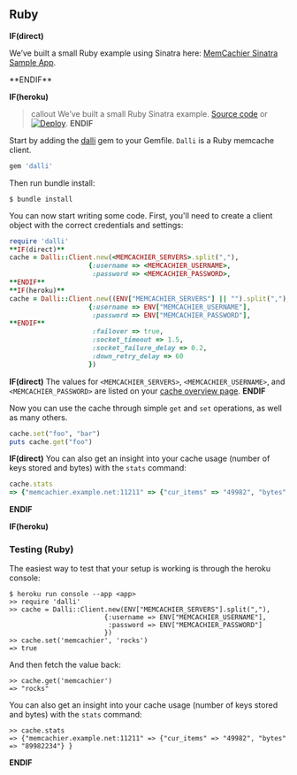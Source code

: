 
## Ruby

**IF(direct)**
<p class="alert alert-info">
We’ve built a small Ruby example using Sinatra here:
<a href="https://github.com/memcachier/examples-sinatra">MemCachier Sinatra Sample App</a>.
</p>
**ENDIF**

**IF(heroku)**
>callout
>We’ve built a small Ruby Sinatra example.
><a class="github-source-code" href="http://github.com/memcachier/examples-sinatra">Source code</a> or
>[![Deploy](https://www.herokucdn.com/deploy/button.png)](https://heroku.com/deploy?template=https://github.com/memcachier/examples-sinatra).
**ENDIF**

Start by adding the [dalli](https://github.com/mperham/dalli) gem to your
Gemfile. `Dalli` is a Ruby memcache client.

```ruby
gem 'dalli'
```

Then run bundle install:

```term
$ bundle install
```

You can now start writing some code. First, you'll need to create a
client object with the correct credentials and settings:

```ruby
require 'dalli'
**IF(direct)**
cache = Dalli::Client.new(<MEMCACHIER_SERVERS>.split(","),
                    {:username => <MEMCACHIER_USERNAME>,
                     :password => <MEMCACHIER_PASSWORD>,
**ENDIF**
**IF(heroku)**
cache = Dalli::Client.new((ENV["MEMCACHIER_SERVERS"] || "").split(","),
                    {:username => ENV["MEMCACHIER_USERNAME"],
                     :password => ENV["MEMCACHIER_PASSWORD"],
**ENDIF**
                     :failover => true,
                     :socket_timeout => 1.5,
                     :socket_failure_delay => 0.2,
                     :down_retry_delay => 60
                    })
```

**IF(direct)**
The values for `<MEMCACHIER_SERVERS>`, `<MEMCACHIER_USERNAME>`, and
`<MEMCACHIER_PASSWORD>` are listed on your [cache overview
page](https://www.memcachier.com/caches).
**ENDIF**

Now you can use the cache through simple `get` and `set` operations,
as well as many others.

```ruby
cache.set("foo", "bar")
puts cache.get("foo")
```

**IF(direct)**
You can also get an insight into your cache usage (number of keys stored and
bytes) with the `stats` command:

```ruby
cache.stats
=> {"memcachier.example.net:11211" => {"cur_items" => "49982", "bytes" => "89982234"} }
```
**ENDIF**

**IF(heroku)**
### Testing (Ruby)

The easiest way to test that your setup is working is through the
heroku console:

```term
$ heroku run console --app <app>
>> require 'dalli'
>> cache = Dalli::Client.new(ENV["MEMCACHIER_SERVERS"].split(","),
                        {:username => ENV["MEMCACHIER_USERNAME"],
                         :password => ENV["MEMCACHIER_PASSWORD"]
                        })
>> cache.set('memcachier', 'rocks')
=> true
```

And then fetch the value back:

```term
>> cache.get('memcachier')
=> "rocks"
```

You can also get an insight into your cache usage (number of keys
stored and bytes) with the `stats` command:

```term
>> cache.stats
=> {"memcachier.example.net:11211" => {"cur_items" => "49982", "bytes" => "89982234"} }
```
**ENDIF**
